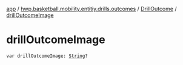 [app](../../index.md) / [hwp.basketball.mobility.entitiy.drills.outcomes](../index.md) / [DrillOutcome](index.md) / [drillOutcomeImage](.)

# drillOutcomeImage

`var drillOutcomeImage: `[`String`](https://kotlinlang.org/api/latest/jvm/stdlib/kotlin/-string/index.html)`?`